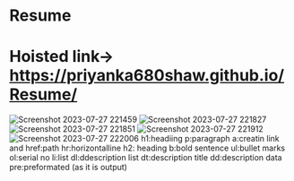 # Resume
# Hoisted link-> https://priyanka680shaw.github.io/Resume/
![Screenshot 2023-07-27 221459](https://github.com/priyanka680shaw/Resume/assets/96192066/53aa6b2f-5bf8-4d13-a444-1767d236a125)
![Screenshot 2023-07-27 221827](https://github.com/priyanka680shaw/Resume/assets/96192066/2640a42a-cdb1-4f85-8e0e-78eb4469269e)
![Screenshot 2023-07-27 221851](https://github.com/priyanka680shaw/Resume/assets/96192066/ea51ee2e-4afc-4c3b-858a-ddfcbc4af514)
![Screenshot 2023-07-27 221912](https://github.com/priyanka680shaw/Resume/assets/96192066/8f8dbef0-dbe3-431f-8789-675e6652f238)
![Screenshot 2023-07-27 222006](https://github.com/priyanka680shaw/Resume/assets/96192066/36abf379-6720-4205-bfc3-a81634f0865f)
h1:headiing
p:paragraph
a:creatin link and href:path
hr:horizontalline
h2: heading
b:bold sentence
ul:bullet marks
ol:serial no
li:list
dl:ddescription list
dt:description title
dd:description data
pre:preformated (as it is output)
